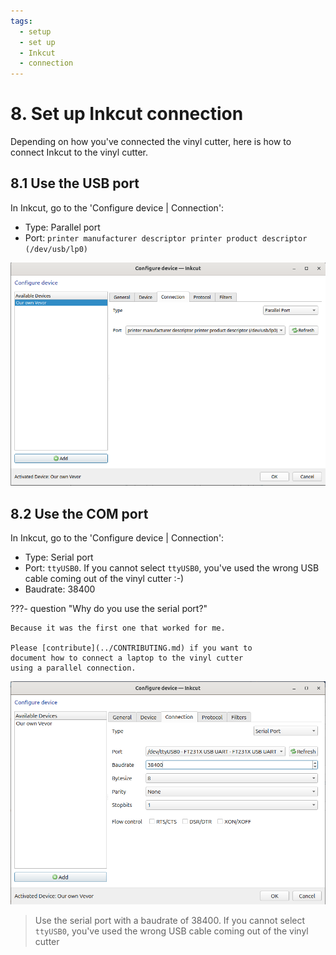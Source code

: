 ```yaml
---
tags:
  - setup
  - set up
  - Inkcut
  - connection
---
```


# 8. Set up Inkcut connection

Depending on how you've connected the vinyl cutter,
here is how to connect Inkcut to the vinyl cutter.

## 8.1 Use the USB port

In Inkcut, go to the 'Configure device | Connection':

- Type: Parallel port
- Port: `printer manufacturer descriptor printer product descriptor (/dev/usb/lp0)`

![](connect_inkcut_via_usb.png)

## 8.2 Use the COM port

In Inkcut, go to the 'Configure device | Connection':

- Type: Serial port
- Port: `ttyUSB0`. If you cannot select `ttyUSB0`, you've used the wrong USB cable
  coming out of the vinyl cutter :-)
- Baudrate: 38400

???- question "Why do you use the serial port?"

    Because it was the first one that worked for me.

    Please [contribute](../CONTRIBUTING.md) if you want to
    document how to connect a laptop to the vinyl cutter
    using a parallel connection.

![Use the serial port with a baudrate of 38400](set_baudrate_to_38400.png)

> Use the serial port with a baudrate of 38400.
> If you cannot select `ttyUSB0`, you've used the wrong USB cable
> coming out of the vinyl cutter

